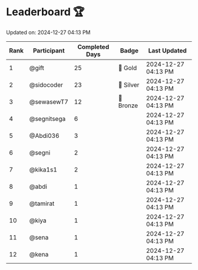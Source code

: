 # Leaderboard 🏆

Updated on: 2024-12-27 04:13 PM

| Rank | Participant       | Completed Days | Badge      | Last Updated         |
|------|-------------------|----------------|------------|----------------------|
| 1    | @gift             | 25             | 🏅 Gold     | 2024-12-27 04:13 PM |
| 2    | @sidocoder        | 23             | 🥈 Silver   | 2024-12-27 04:13 PM |
| 3    | @sewasewT7        | 12             | 🥉 Bronze   | 2024-12-27 04:13 PM |
| 4    | @segnitsega       | 6              |            | 2024-12-27 04:13 PM |
| 5    | @Abdi036          | 3              |            | 2024-12-27 04:13 PM |
| 6    | @segni            | 2              |            | 2024-12-27 04:13 PM |
| 7    | @kika1s1          | 2              |            | 2024-12-27 04:13 PM |
| 8    | @abdi             | 1              |            | 2024-12-27 04:13 PM |
| 9    | @tamirat          | 1              |            | 2024-12-27 04:13 PM |
| 10   | @kiya             | 1              |            | 2024-12-27 04:13 PM |
| 11   | @sena             | 1              |            | 2024-12-27 04:13 PM |
| 12   | @kena             | 1              |            | 2024-12-27 04:13 PM |
